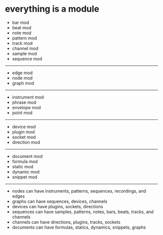 # everything is a module

- bar mod
- beat mod
- note mod
- pattern mod
- track mod
- channel mod
- sample mod
- sequence mod
  
---

- edge mod
- node mod
- graph mod

---

- instrument mod
- phrase mod
- envelope mod
- point mod

---

- device mod
- plugin mod
- socket mod
- direction mod

---

- document mod
- formula mod
- static mod
- dynamic mod
- snippet mod

---

- nodes can have instruments, patterns, sequences, recordings, and edges
- graphs can have sequences, devices, channels
- devices can have plugins, sockets, directions
- sequences can have samples, patterns, notes, bars, beats, tracks, and channels
- channels can have directions, plugins, tracks, sockets
- documents can have formulas, statics, dynamics, snippets, graphs